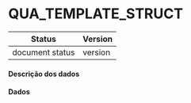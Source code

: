 # QUA_TEMPLATE_STRUCT


Status | Version
--- | ---
document status | version

#### Descrição dos dados

#### Dados

